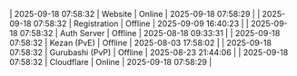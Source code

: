 | 2025-09-18 07:58:32 | Website | Online | 2025-09-18 07:58:29 |
| 2025-09-18 07:58:32 | Registration | Offline | 2025-09-09 16:40:23 |
| 2025-09-18 07:58:32 | Auth Server | Offline | 2025-08-18 09:33:31 |
| 2025-09-18 07:58:32 | Kezan (PvE) | Offline | 2025-08-03 17:58:02 |
| 2025-09-18 07:58:32 | Gurubashi (PvP) | Offline | 2025-08-23 21:44:06 |
| 2025-09-18 07:58:32 | Cloudflare | Online | 2025-09-18 07:58:29 |
